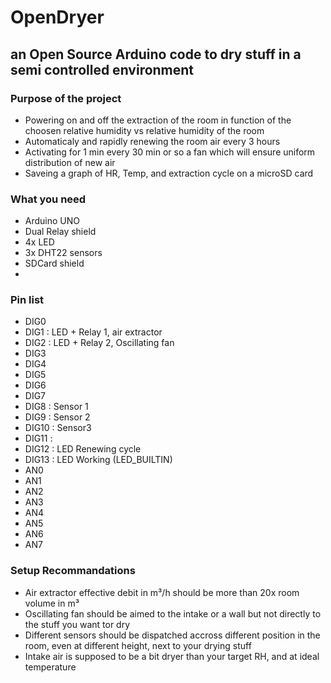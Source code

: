 # OpenDryer
## an Open Source Arduino code to dry stuff in a semi controlled environment


### Purpose of the project
- Powering on and off the extraction of the room in function of the choosen relative humidity vs relative humidity of the room
- Automaticaly and rapidly renewing the room air every 3 hours
- Activating for 1 min every 30 min or so a fan which will ensure uniform distribution of new air
- Saveing a graph of HR, Temp, and  extraction cycle on a microSD card

### What you need

- Arduino UNO 
- Dual Relay shield 
- 4x LED 
- 3x DHT22 sensors
- SDCard shield
- 


### Pin list

- DIG0
- DIG1  : LED + Relay 1, air extractor
- DIG2  : LED + Relay 2, Oscillating fan
- DIG3
- DIG4
- DIG5
- DIG6
- DIG7
- DIG8  : Sensor 1
- DIG9  : Sensor 2
- DIG10 : Sensor3
- DIG11 : 
- DIG12 : LED Renewing cycle
- DIG13 : LED Working (LED_BUILTIN)
- AN0
- AN1
- AN2
- AN3
- AN4
- AN5
- AN6
- AN7


### Setup Recommandations 
- Air extractor effective debit in m³/h should be more than 20x room volume in m³
- Oscillating fan should be aimed to the intake or a wall but not directly to the stuff you want tor dry
- Different sensors should be dispatched accross different position in the room, even at different height, next to your drying stuff
- Intake air is supposed to be a bit dryer than your target RH, and at ideal temperature
